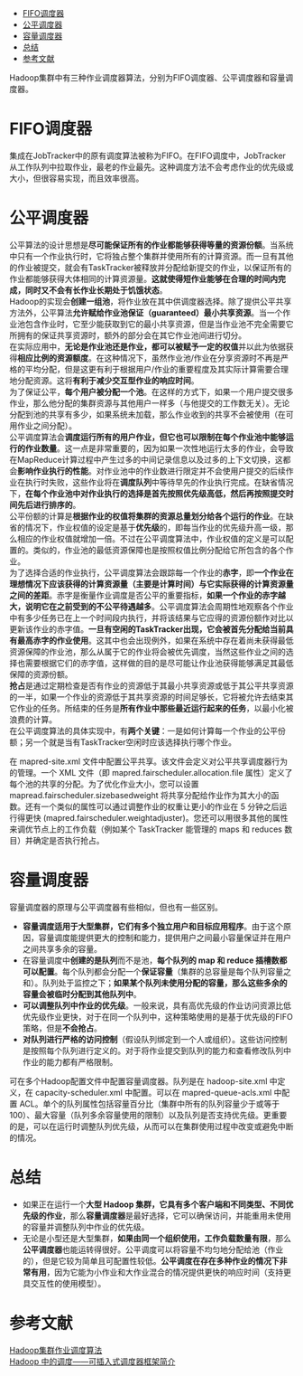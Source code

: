* [FIFO调度器](#)
* [公平调度器](#公平调度器)
* [容量调度器](#容量调度器)
* [总结](#总结)
* [参考文献](#参考文献)

Hadoop集群中有三种作业调度器算法，分别为FIFO调度器、公平调度器和容量调度器。   
# FIFO调度器
集成在JobTracker中的原有调度算法被称为FIFO。在FIFO调度中，JobTracker从工作队列中拉取作业，最老的作业最先。这种调度方法不会考虑作业的优先级或大小，但很容易实现，而且效率很高。
# 公平调度器
公平算法的设计思想是**尽可能保证所有的作业都能够获得等量的资源份额**。当系统中只有一个作业执行时，它将独占整个集群并使用所有的计算资源。而一旦有其他的作业被提交，就会有TaskTracker被释放并分配给新提交的作业，以保证所有的作业都能够获得大体相同的计算资源量。**这就使得短作业能够在合理的时间内完成，同时又不会有长作业长期处于饥饿状态**。   
Hadoop的实现会**创建一组池**，将作业放在其中供调度器选择。除了提供公平共享方法外，公平算法**允许赋给作业池保证（guaranteed）最小共享资源**。当一个作业池包含作业时，它至少能获取到它的最小共享资源，但是当作业池不完全需要它所拥有的保证共享资源时，额外的部分会在其它作业池间进行切分。   
在实际应用中，**无论是作业池还是作业，都可以被赋予一定的权值**并以此为依据获得**相应比例的资源额度**。在这种情况下，虽然作业池/作业在分享资源时不再是严格的平均分配，但是这更有利于根据用户/作业的重要程度及其实际计算需要合理地分配资源。这将**有利于减少交互型作业的响应时间**。   
为了保证公平，**每个用户被分配一个池**。在这样的方式下，如果一个用户提交很多作业，那么他分配的集群资源与其他用户一样多（与他提交的工作数无关）。无论分配到池的共享有多少，如果系统未加载，那么作业收到的共享不会被使用（在可用作业之间分配）。   
公平调度算法会**调度运行所有的用户作业，但它也可以限制在每个作业池中能够运行的作业数量**。这一点是非常重要的，因为如果一次性地运行太多的作业，会导致在MapReduce计算过程中产生过多的中间记录信息以及过多的上下文切换，这都会**影响作业执行的性能**。对作业池中的作业数进行限定并不会使用户提交的后续作业在执行时失败，这些作业将在**调度队列**中等待早先的作业执行完成。在缺省情况下，**在每个作业池中对作业执行的选择是首先按照优先级高低，然后再按照提交时间先后进行排序的**。   
公平份额的计算是**根据作业的权值将集群的资源总量划分给各个运行的作业**。在缺省的情况下，作业权值的设定是基于**优先级**的，即每当作业的优先级升高一级，那么相应的作业权值就增加一倍。不过在公平调度算法中，作业权值的定义是可以配置的。类似的，作业池的最低资源保障也是按照权值比例分配给它所包含的各个作业。   
为了选择合适的作业执行，公平调度算法会跟踪每一个作业的**赤字**，即**一个作业在理想情况下应该获得的计算资源量（主要是计算时间）与它实际获得的计算资源量之间的差距**。赤字是衡量作业调度是否公平的重要指标，**如果一个作业的赤字越大，说明它在之前受到的不公平待遇越多**。公平调度算法会周期性地观察各个作业中有多少任务已在上一个时间段内执行，并将该结果与它应得的资源份额作对比以更新该作业的赤字值。**一旦有空闲的TaskTracker出现，它会被首先分配给当前具有最高赤字的作业使用**。这其中也会出现例外，如果在系统中存在着尚未获得最低资源保障的作业池，那么从属于它的作业将会被优先调度，当然这些作业之间的选择也需要根据它们的赤字值，这样做的目的是尽可能让作业池获得能够满足其最低保障的资源份额。   
**抢占**是通过定期检查是否有作业的资源低于其最小共享资源或低于其公平共享资源的一半，如果一个作业的资源低于其共享资源的时间足够长，它将被允许去结束其它作业的任务。所结束的任务是**所有作业中那些最近运行起来的任务**，以最小化被浪费的计算。   
在公平调度算法的具体实现中，有**两个关键**：一是如何计算每一个作业的公平份额；另一个就是当有TaskTracker空闲时应该选择执行哪个作业。    

在 mapred-site.xml 文件中配置公平共享。该文件会定义对公平共享调度器行为的管理。一个 XML 文件（即 mapred.fairscheduler.allocation.file 属性）定义了每个池的共享的分配。为了优化作业大小，您可以设置 mapread.fairscheduler.sizebasedweight 将共享分配给作业作为其大小的函数。还有一个类似的属性可以通过调整作业的权重让更小的作业在 5 分钟之后运行得更快 (mapred.fairscheduler.weightadjuster)。您还可以用很多其他的属性来调优节点上的工作负载（例如某个 TaskTracker 能管理的 maps 和 reduces 数目）并确定是否执行抢占。

# 容量调度器
容量调度器的原理与公平调度器有些相似，但也有一些区别。
- **容量调度适用于大型集群，它们有多个独立用户和目标应用程序**。由于这个原因，容量调度能提供更大的控制和能力，提供用户之间最小容量保证并在用户之间共享多余的容量。   
- 在容量调度中**创建的是队列**而不是池，**每个队列的 map 和 reduce 插槽数都可以配置**。每个队列都会分配一个**保证容量**（集群的总容量是每个队列容量之和）。队列处于监控之下；**如果某个队列未使用分配的容量，那么这些多余的容量会被临时分配到其他队列中**。    
- **可以调整队列中作业的优先级**。一般来说，具有高优先级的作业访问资源比低优先级作业更快，对于在同一个队列中，这种策略使用的是基于优先级的FIFO策略，但是**不会抢占**。   
- **对队列进行严格的访问控制**（假设队列绑定到一个人或组织）。这些访问控制是按照每个队列进行定义的。对于将作业提交到队列的能力和查看修改队列中作业的能力都有严格限制。   

可在多个Hadoop配置文件中配置容量调度器。队列是在 hadoop-site.xml 中定义，在 capacity-scheduler.xml 中配置。可以在 mapred-queue-acls.xml 中配置 ACL。单个的队列属性包括容量百分比（集群中所有的队列容量少于或等于 100）、最大容量（队列多余容量使用的限制）以及队列是否支持优先级。更重要的是，可以在运行时调整队列优先级，从而可以在集群使用过程中改变或避免中断的情况。

# 总结
- 如果正在运行一个**大型 Hadoop 集群，它具有多个客户端和不同类型、不同优先级的作业**，那么**容量调度器**是最好选择，它可以确保访问，并能重用未使用的容量并调整队列中作业的优先级。
- 无论是小型还是大型集群，**如果由同一个组织使用，工作负载数量有限**，那么**公平调度器**也能运转得很好。公平调度可以将容量不均匀地分配给池（作业的），但是它较为简单且可配置性较低。**公平调度在存在多种作业的情况下非常有用**，因为它能为小作业和大作业混合的情况提供更快的响应时间（支持更具交互性的使用模型）。

# 参考文献
[Hadoop集群作业调度算法](https://blog.csdn.net/chen_jp/article/details/7983076)    
[Hadoop 中的调度——可插入式调度器框架简介](https://www.ibm.com/developerworks/cn/opensource/os-hadoop-scheduling/)